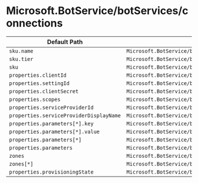 # Microsoft.BotService/botServices/connections

| Default Path | Alias |
|---|---|
| `sku.name` | `Microsoft.BotService/botServices/connections/sku.name` |
| `sku.tier` | `Microsoft.BotService/botServices/connections/sku.tier` |
| `sku` | `Microsoft.BotService/botServices/connections/sku` |
| `properties.clientId` | `Microsoft.BotService/botServices/connections/clientId` |
| `properties.settingId` | `Microsoft.BotService/botServices/connections/settingId` |
| `properties.clientSecret` | `Microsoft.BotService/botServices/connections/clientSecret` |
| `properties.scopes` | `Microsoft.BotService/botServices/connections/scopes` |
| `properties.serviceProviderId` | `Microsoft.BotService/botServices/connections/serviceProviderId` |
| `properties.serviceProviderDisplayName` | `Microsoft.BotService/botServices/connections/serviceProviderDisplayName` |
| `properties.parameters[*].key` | `Microsoft.BotService/botServices/connections/parameters[*].key` |
| `properties.parameters[*].value` | `Microsoft.BotService/botServices/connections/parameters[*].value` |
| `properties.parameters[*]` | `Microsoft.BotService/botServices/connections/parameters[*]` |
| `properties.parameters` | `Microsoft.BotService/botServices/connections/parameters` |
| `zones` | `Microsoft.BotService/botServices/Connections/zones` |
| `zones[*]` | `Microsoft.BotService/botServices/Connections/zones[*]` |
| `properties.provisioningState` | `Microsoft.BotService/botServices/Connections/provisioningState` |

